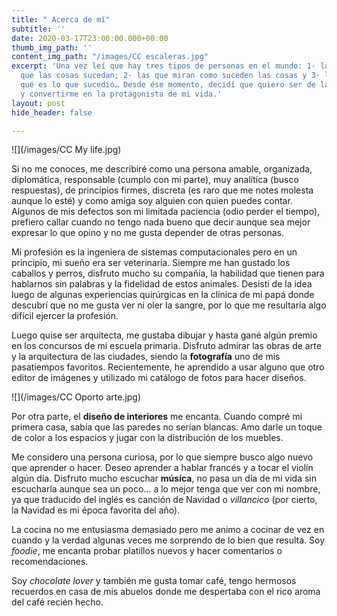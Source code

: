 ```yaml
---
title: " Acerca de mí"
subtitle: ''
date: 2020-03-17T23:00:00.000+00:00
thumb_img_path: ''
content_img_path: "/images/CC escaleras.jpg"
excerpt: 'Una vez leí que hay tres tipos de personas en el mundo: 1- las que hacen
  que las cosas sucedan; 2- las que miran como suceden las cosas y 3- las que se preguntan
  qué es lo que sucedió… Desde ése momento, decidí que quiero ser de las primeras
  y convertirme en la protagonista de mi vida.'
layout: post
hide_header: false

---
```

![](/images/CC My life.jpg)

Si no me conoces, me describiré como una persona amable, organizada,   diplomática, responsable (cumplo con mi parte), muy analítica (busco respuestas), de principios firmes, discreta (es raro que me notes molesta aunque lo esté) y como amiga soy alguien con quien puedes contar. Algunos de mis defectos son mi limitada paciencia (odio perder el tiempo), prefiero callar cuando no tengo nada bueno que decir aunque sea mejor expresar lo que opino y no me gusta depender de otras personas.

Mi profesión es la ingeniera de sistemas computacionales pero en un principio, mi sueño era ser veterinaria. Siempre me han gustado los caballos y perros, disfruto mucho su compañía, la habilidad que tienen para hablarnos sin palabras y la fidelidad de estos animales. Desistí de la idea luego de algunas experiencias quirúrgicas en la clínica de mi papá donde descubrí que no me gusta ver ni oler la sangre, por lo que me resultaría algo difícil ejercer la profesión.

Luego quise ser arquitecta, me gustaba dibujar y hasta gané algún premio en los concursos de mi escuela primaria. Disfruto admirar las obras de arte y la arquitectura de las ciudades, siendo la **fotografía** uno de mis pasatiempos favoritos. Recientemente, he aprendido a usar alguno que otro editor de imágenes y utilizado mi catálogo de fotos para hacer diseños.

![](/images/CC Oporto arte.jpg)

Por otra parte, el **diseño de interiores** me encanta. Cuando compré mi primera casa, sabía que las paredes no serían blancas. Amo darle un toque de color a los espacios y jugar con la distribución de los muebles.

Me considero una persona curiosa, por lo que siempre busco algo nuevo que aprender o hacer. Deseo aprender a hablar francés y a tocar el violín algún día. Disfruto mucho escuchar **música**, no pasa un día de mi vida sin escucharla aunque sea un poco... a lo mejor tenga que ver con mi nombre, ya que traducido del inglés es canción de Navidad o _villancico_ (por cierto, la Navidad es mi época favorita del año).

La cocina no me entusiasma demasiado pero me animo a cocinar de vez en cuando y la verdad algunas veces me sorprendo de lo bien que resulta. Soy _foodie_, me encanta probar platillos nuevos y hacer comentarios o recomendaciones.

Soy _chocolate lover_ y también me gusta tomar café, tengo hermosos recuerdos en casa de mis abuelos donde me despertaba con el rico aroma del café recién hecho.